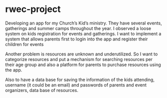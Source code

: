 # rwec-project
Developing an app for my Church’s Kid’s ministry. They have several events, gatherings and summer camps throughout the year. I observed a loose system on kids registration for events and gatherings. I want to implement a system that allows parents first to login into the app and register their children for events 

Another problem is resources are unknown and underutilized. So I want to categorize resources and put a mechanism for searching resources per their age group and also a platform for parents to purchase resources using the app.

Also to have a data base for saving the information of the kids attending, username (it could be an email) and passwords of parents and event organizers, data base of resources.
